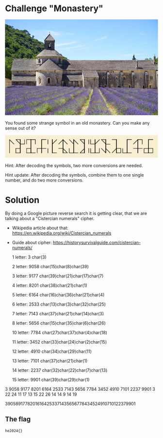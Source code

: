 # Challenge "Monastery"
![Banner Image](banner.png)

You found some strange symbol in an old monastery. Can you make any sense out of it?

![monastery.png](monastery.png)

Hint: After decoding the symbols, two more conversions are needed.

Hint update: After decoding the symbols, combine them to one single number, and do two more conversions.


# Solution
By doing a Google picture reverse search it is getting clear, that we are talking about a "Cistercian numerals" cipher.

- Wikipedia article about that: https://en.wikipedia.org/wiki/Cistercian_numerals
- Guide about cipher: https://historysurvivalguide.com/cistercian-numerals/


    1 letter: 3         char(3)

    2 letter: 9058      char(15)char(8)char(39)

    3 letter: 9177      char(39)char(21)char(17)char(7)

    4 letter: 8201      char(38)char(21)char(1)

    5 letter: 6164      char(16)char(36)char(21)char(4)

    6 letter: 2533      char(13)char(3)char(32)char(25)

    7 letter: 7143      char(37)char(21)char(14)char(3)

    8 letter: 5656      char(15)char(35)char(6)char(26)

    10 letter: 7784     char(27)char(37)char(4)char(18)

    11 letter: 3452     char(33)char(24)char(2)char(15)

    12 letter: 4910     char(34)char(29)char(11)

    13 letter: 7101     char(37)char(21)char(1)

    14 letter: 2237     char(32)char(22)char(7)char(13)

    15 letter: 9901     char(39)char(29)char(1)


3 9058 9177 8201 6164 2533 7143 5656 7784 3452 4910 7101 2237 9901
3 22   24   11   17   13   15   22   26   14   14   9    14   19

39058917782016164253371435656778434524910710122379901



## The flag
    he2024{}
